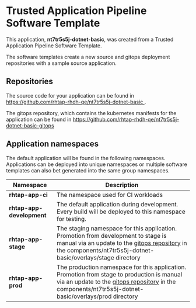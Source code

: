 # Trusted Application Pipeline Software Template

This application, **nt7tr5s5j-dotnet-basic**, was created from a Trusted Application Pipeline Software Template.

The software templates create a new source and gitops deployment repositories with a sample source application. 

## Repositories

The source code for your application can be found in [https://github.com/rhtap-rhdh-qe/nt7tr5s5j-dotnet-basic ](https://github.com/rhtap-rhdh-qe/nt7tr5s5j-dotnet-basic ).
 
The gitops repository, which contains the kubernetes manifests for the application can be found in 
[https://github.com/rhtap-rhdh-qe/nt7tr5s5j-dotnet-basic-gitops ](https://github.com/rhtap-rhdh-qe/nt7tr5s5j-dotnet-basic-gitops ) 

## Application namespaces 

The default application will be found in the following namespaces. Applications can be deployed into unique namespaces or multiple software templates can also bet generated into the same group namespaces.  

|  Namespace   |  Description   |  
| -------- | -------- |
| **rhtap-app-ci** | The namespace used for CI workloads |
| **rhtap-app-development** | The default application during development. Every build will be deployed to this namespace for testing. |
| **rhtap-app-stage** | The staging namespace for this application. Promotion from development to stage is manual via an update to the [gitops repository](https://github.com/rhtap-rhdh-qe/nt7tr5s5j-dotnet-basic-gitops ) in the components/nt7tr5s5j-dotnet-basic/overlays/stage directory |
| **rhtap-app-prod** | The production namespace for this application. Promotion from stage to production is manual via an update to the [gitops repository](https://github.com/rhtap-rhdh-qe/nt7tr5s5j-dotnet-basic-gitops ) in the components/nt7tr5s5j-dotnet-basic/overlays/prod directory |